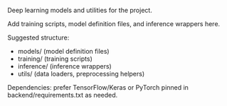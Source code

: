 Deep learning models and utilities for the project.

Add training scripts, model definition files, and inference wrappers here.

Suggested structure:

- models/ (model definition files)
- training/ (training scripts)
- inference/ (inference wrappers)
- utils/ (data loaders, preprocessing helpers)

Dependencies: prefer TensorFlow/Keras or PyTorch pinned in backend/requirements.txt as needed.
